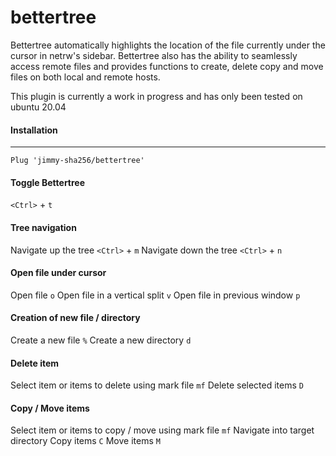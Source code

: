 # bettertree

Bettertree automatically highlights the location of the file currently under the cursor in netrw's sidebar. 
Bettertree also has the ability to seamlessly access remote files and provides functions to create, delete copy and move files on both local and remote hosts. 

This plugin is currently a work in progress and has only been tested on ubuntu 20.04

#### Installation
---

```
Plug 'jimmy-sha256/bettertree'
```

#### Toggle Bettertree

`<Ctrl>` + `t`
  
#### Tree navigation

Navigate up the tree `<Ctrl>` + `m`
Navigate down the tree `<Ctrl>` + `n`

#### Open file under cursor

Open file `o`
Open file in a vertical split `v`
Open file in previous window `p`

#### Creation of new file / directory 

Create a new file `%`
Create a new directory `d`

#### Delete item

Select item or items to delete using mark file `mf`
Delete selected items `D`

#### Copy / Move items

Select item or items to copy / move using mark file `mf`
Navigate into target directory
Copy items `C`
Move items `M`









